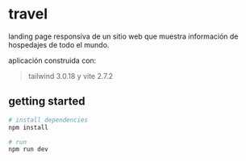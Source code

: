 # travel

landing page responsiva de un sitio web que muestra información de hospedajes de todo el mundo.

aplicación construida con:

> tailwind 3.0.18 y vite 2.7.2

## getting started

```bash
# install dependencies
npm install

# run
npm run dev
```
